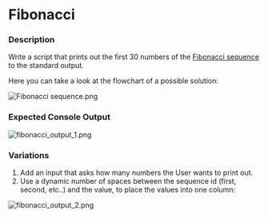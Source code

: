 # Fibonacci


### Description

Write a script that prints out the first 30 numbers of the [Fibonacci sequence](https://en.wikipedia.org/wiki/Fibonacci_number) to the standard output.

Here you can take a look at the flowchart of a possible solution:

![Fibonacci sequence.png](media/Fibonacci_sequence.png)

### Expected Console Output

![fibonacci_output_1.png](/media/fibonacci_output_1.png)



### Variations

  1. Add an input that asks how many numbers the User wants to print out.
  2. Use a dynamic number of spaces between the sequence id (first, second, etc..) and the value, to place the values into one column:
  
  ![fibonacci_output_2.png](/media/fibonacci_output_2.png)

